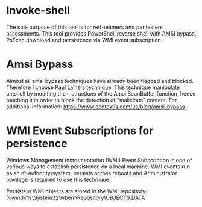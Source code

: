 # Invoke-shell
The sole purpose of this tool is for red-teamers and pentesters assessments.
This tool provides PowerShell reverse shell with AMSI bypass, PsExec download and persistence via WMI event subscription.

# Amsi Bypass
Almost all amsi bypass techniques have already been flagged and blocked. Therefore I choose Paul Laîné's technique. This technique manipulate amsi.dll by modifing the instructions of the Amsi ScanBuffer function, hence patching it in order to block the detection of "malicious" content.
For additional information: https://www.contextis.com/us/blog/amsi-bypass

# WMI Event Subscriptions for persistence
Windows Management Instrumentation (WMI) Event Subscription is one of various ways to establish persistence on a local machine.
WMI events run as an nt-authority\system, persists across reboots and Administrator privilege is required to use this technique.

Persistent WMI objects are stored in the WMI repository:
%windir%\System32\wbem\Repository\OBJECTS.DATA
